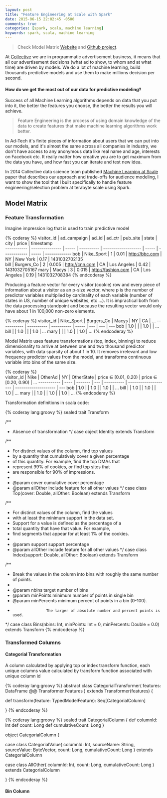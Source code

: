 ```yaml
---
layout: post
title: "Feature Engineering at Scale with Spark"
date: 2015-06-15 22:02:45 -0500
comments: true
categories: [spark, scala, machine learning]
keywords: spark, scala, machine learning
---
```


> Check Model Matrix [Website](http://collectivemedia.github.io/modelmatrix/) and [Github project](https://github.com/collectivemedia/modelmatrix).

At [Collective](http://collective.com) we are in programmatic advertisement business, it means that all our
advertisement decisions (what ad to show, to whom and at what time) are driven by models. We do a lot of 
machine learning, build thousands predictive models and use them to make millions decision per second.

#### How do we get the most out of our data for predictive modeling?

Success of all Machine Learning algorithms depends on data that you put into it, the better the features you choose, the
better the results you will achieve.

> Feature Engineering is the process of using domain knowledge of the data to create features that make machine learning algorithms work better.

In Ad-Tech it's finite pieces of information about users that we can put into our models, and it's 
almost the same across all companies in industry, we don't have access to any anonymous data
like real name and age, interests on Facebook etc. It really matter how creative you are to get maximum from the data you have,
and how fast you can iterate and test new idea.

In 2014 Collective data science team published [Machine Learning at Scale](http://arxiv.org/abs/1402.6076) paper that
describes our approach and trade-offs for audience modeling, I want to show the tool that I built specifically 
to handle feature engineering/selection problem at terabyte scale using Spark.

## Model Matrix

<!-- more -->

### Feature Transformation

Imagine impression log that is used to train predictive model

{% coderay %}
visitor_id  | ad_campaign     | ad_id | ad_ctr     | pub_site            | state | city         | price | timestamp     
----------- | --------------- | ----- | ---------- | ------------------- | ----- | ------------ | ----- | ------------- 
bob         | Nike_Sport      | 1     | 0.01       | http://bbc.com      | NY    | New York     | 0.17  | 1431032702135  
bill        | Burgers_Co      | 2     | 0.005      | http://cnn.com      | CA    | Los Angeles  | 0.42  | 1431032705167 
mary        | Macys           | 3     | 0.015      | http://fashion.com  | CA    | Los Angeles  | 0.19  | 1431032708384 
{% endcoderay %}

Producing a feature vector for every visitor (cookie) row and every piece of information about a 
visitor as an p-size vector, where p is the number of predictor variables multiplied by cardinality 
of each variable (number of states in US, number of unique websites, etc ...). It is impractical 
both from the data processing standpoint and because the resulting vector would only have 
about 1 in 100,000 non-zero elements.

{% coderay %}
 visitor_id  | Nike_Sport | Burgers_Co | Macys | NY  | CA  | ... 
 ----------- | ---------- | ---------- | ----- | --- | --- | --- 
 bob         | 1.0        |            |       | 1.0 |     | ... 
 bill        |            | 1.0        |       |     | 1.0 | ... 
 mary        |            |            | 1.0   |     | 1.0 | ... 
{% endcoderay %}

Model Matrix uses feature transformations (top, index, binning) to reduce dimensionality to arrive 
at between one and two thousand predictor variables, with data sparsity of about 1 in 10. It removes 
irrelevant and low frequency predictor values from the model, and transforms continuous 
variable into bins of the same size.
  
{% coderay %}   
 visitor_id  | Nike | OtherAd | NY  | OtherState | price ∈ [0.01, 0.20) | price ∈ [0.20, 0.90) | ... 
 ----------- | ---- | ------- | --- | ---------- | -------------------- | -------------------- | --- 
 bob         | 1.0  |         | 1.0 |            | 1.0                  |                      | ... 
 bill        |      | 1.0     |     | 1.0        |                      | 1.0                  | ... 
 mary        |      | 1.0     |     | 1.0        |                      | 1.0                  | ... 
{% endcoderay %}

Transformation definitions in scala code:

{% coderay lang:groovy %}
sealed trait Transform

/**
 * Absence of transformation
 */
case object Identity extends Transform

/**
 * For distinct values of the column, find top values
 * by a quantity that cumulatively cover a given percentage
 * of this quantity. For example, find the top DMAs that
 * represent 99% of cookies, or find top sites that
 * are responsible for 90% of impressions.
 *
 * @param cover      cumulative cover percentage
 * @param allOther   include feature for all other values
 */
case class Top(cover: Double, allOther: Boolean) extends Transform

/**
 * For distinct values of the column, find the values
 * with at least the minimum support in the data set.
 * Support for a value is defined as the percentage of a
 * total quantity that have that value. For example,
 * find segments that appear for at least 1% of the cookies.
 *
 * @param support    support percentage
 * @param allOther   include feature for all other values
 */
case class Index(support: Double, allOther: Boolean) extends Transform

/**
 * Break the values in the column into bins with roughly the same number of points.
 *
 * @param nbins target number of bins
 * @param minPoints minimum number of points in single bin
 * @param minPercents minimum percent of points in a bin (0-100).
 *                    The larger of absolute number and percent points is used.
 */
case class Bins(nbins: Int, minPoints: Int = 0, minPercents: Double = 0.0) extends Transform
{% endcoderay %}


### Transformed Columns

#### Categorial Transformation

A column calculated by applying top or index transform function, each unique columns value calculated
by transform function associated with unique column id

{% coderay lang:groovy %}
abstract class CategorialTransformer(
  features: DataFrame @@ Transformer.Features
) extends Transformer(features) {

  def transform(feature: TypedModelFeature): Seq[CategorialColumn]
  
}
{% endcoderay %}


{% coderay lang:groovy %}
sealed trait CategorialColumn {
  def columnId: Int
  def count: Long
  def cumulativeCount: Long
}

object CategorialColumn {

  case class CategorialValue(
    columnId: Int,
    sourceName: String,
    sourceValue: ByteVector,
    count: Long,
    cumulativeCount: Long
  ) extends CategorialColumn 

  case class AllOther(
    columnId: Int,
    count: Long,
    cumulativeCount: Long
  ) extends CategorialColumn 
  
}
{% endcoderay %}

#### Bin Column
  
